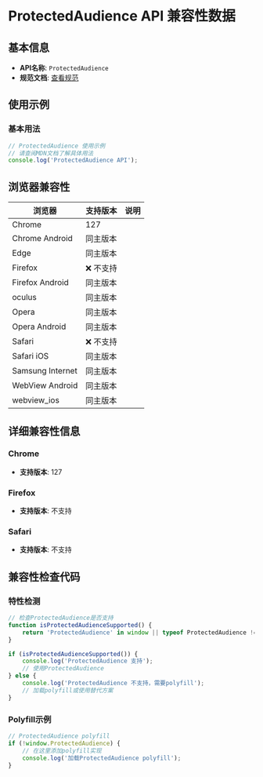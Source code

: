 # ProtectedAudience API 兼容性数据

## 基本信息

- **API名称**: `ProtectedAudience`
- **规范文档**: [查看规范](https://wicg.github.io/turtledove/#protectedaudience)

## 使用示例

### 基本用法

```javascript
// ProtectedAudience 使用示例
// 请查阅MDN文档了解具体用法
console.log('ProtectedAudience API');
```

## 浏览器兼容性

| 浏览器 | 支持版本 | 说明 |
|--------|----------|------|
| Chrome | 127 |  |
| Chrome Android | 同主版本 |  |
| Edge | 同主版本 |  |
| Firefox | ❌ 不支持 |  |
| Firefox Android | 同主版本 |  |
| oculus | 同主版本 |  |
| Opera | 同主版本 |  |
| Opera Android | 同主版本 |  |
| Safari | ❌ 不支持 |  |
| Safari iOS | 同主版本 |  |
| Samsung Internet | 同主版本 |  |
| WebView Android | 同主版本 |  |
| webview_ios | 同主版本 |  |

## 详细兼容性信息

### Chrome

- **支持版本**: 127

### Firefox

- **支持版本**: 不支持

### Safari

- **支持版本**: 不支持

## 兼容性检查代码

### 特性检测

```javascript
// 检查ProtectedAudience是否支持
function isProtectedAudienceSupported() {
    return 'ProtectedAudience' in window || typeof ProtectedAudience !== 'undefined';
}

if (isProtectedAudienceSupported()) {
    console.log('ProtectedAudience 支持');
    // 使用ProtectedAudience
} else {
    console.log('ProtectedAudience 不支持，需要polyfill');
    // 加载polyfill或使用替代方案
}
```

### Polyfill示例

```javascript
// ProtectedAudience polyfill
if (!window.ProtectedAudience) {
    // 在这里添加polyfill实现
    console.log('加载ProtectedAudience polyfill');
}
```


